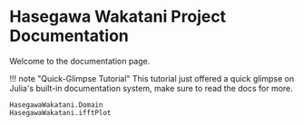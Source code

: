 # Hasegawa Wakatani Project Documentation

Welcome to the documentation page. 

!!! note "Quick-Glimpse Tutorial"
    This tutorial just offered a quick glimpse on Julia's built-in documentation system, make sure to read the docs for more.

```@docs
HasegawaWakatani.Domain
HasegawaWakatani.ifftPlot
```

<!--```@autodocs
    Modules = [Domain, SpectralOperators]
    Pages = ["domain.jl", "spectralOperators.jl"]
```
Includes Domain, diagnostics, utilities, spectralSolve, spectralODEProblem and schemes
-->